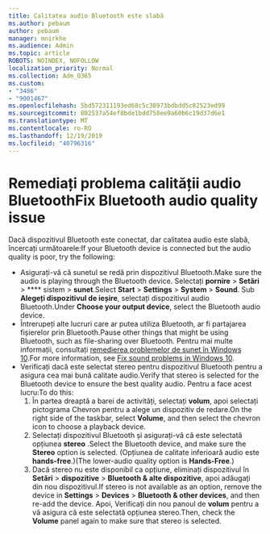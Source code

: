 ```yaml
---
title: Calitatea audio Bluetooth este slabă
ms.author: pebaum
author: pebaum
manager: mnirkhe
ms.audience: Admin
ms.topic: article
ROBOTS: NOINDEX, NOFOLLOW
localization_priority: Normal
ms.collection: Adm_O365
ms.custom:
- "3486"
- "9001467"
ms.openlocfilehash: 5bd572311193ed68c5c38973bdbdd5c82523ed99
ms.sourcegitcommit: 802537a54ef8bde1bdd758ee9a60b6c19d37d6e1
ms.translationtype: MT
ms.contentlocale: ro-RO
ms.lasthandoff: 12/19/2019
ms.locfileid: "40796316"
---
```

# <a name="fix-bluetooth-audio-quality-issue"></a><span data-ttu-id="ce49d-102">Remediați problema calității audio Bluetooth</span><span class="sxs-lookup"><span data-stu-id="ce49d-102">Fix Bluetooth audio quality issue</span></span>

<span data-ttu-id="ce49d-103">Dacă dispozitivul Bluetooth este conectat, dar calitatea audio este slabă, încercați următoarele:</span><span class="sxs-lookup"><span data-stu-id="ce49d-103">If your Bluetooth device is connected but the audio quality is poor, try the following:</span></span>

- <span data-ttu-id="ce49d-104">Asigurați-vă că sunetul se redă prin dispozitivul Bluetooth.</span><span class="sxs-lookup"><span data-stu-id="ce49d-104">Make sure the audio is playing through the Bluetooth device.</span></span> <span data-ttu-id="ce49d-105">Selectați **pornire** > **Setări** > \*\*\*\* sistem > **sunet**.</span><span class="sxs-lookup"><span data-stu-id="ce49d-105">Select **Start** > **Settings** > **System** > **Sound**.</span></span> <span data-ttu-id="ce49d-106">Sub **Alegeți dispozitivul de ieșire**, selectați dispozitivul audio Bluetooth.</span><span class="sxs-lookup"><span data-stu-id="ce49d-106">Under **Choose your output device**, select the Bluetooth audio device.</span></span>
- <span data-ttu-id="ce49d-107">Întrerupeți alte lucruri care ar putea utiliza Bluetooth, ar fi partajarea fișierelor prin Bluetooth.</span><span class="sxs-lookup"><span data-stu-id="ce49d-107">Pause other things that might be using Bluetooth, such as file-sharing over Bluetooth.</span></span> <span data-ttu-id="ce49d-108">Pentru mai multe informații, consultați [remedierea problemelor de sunet în Windows 10](https://support.microsoft.com/help/4520288/windows-10-fix-sound-problems).</span><span class="sxs-lookup"><span data-stu-id="ce49d-108">For more information, see [Fix sound problems in Windows 10](https://support.microsoft.com/help/4520288/windows-10-fix-sound-problems).</span></span>
- <span data-ttu-id="ce49d-109">Verificați dacă este selectat stereo pentru dispozitivul Bluetooth pentru a asigura cea mai bună calitate audio.</span><span class="sxs-lookup"><span data-stu-id="ce49d-109">Verify that stereo is selected for the Bluetooth device to ensure the best quality audio.</span></span> <span data-ttu-id="ce49d-110">Pentru a face acest lucru:</span><span class="sxs-lookup"><span data-stu-id="ce49d-110">To do this:</span></span> 
    1. <span data-ttu-id="ce49d-111">În partea dreaptă a barei de activități, selectați **volum**, apoi selectați pictograma Chevron pentru a alege un dispozitiv de redare.</span><span class="sxs-lookup"><span data-stu-id="ce49d-111">On the right side of the taskbar, select **Volume**, and then select the chevron icon to choose a playback device.</span></span>
    2. <span data-ttu-id="ce49d-112">Selectați dispozitivul Bluetooth și asigurați-vă că este selectată opțiunea **stereo** .</span><span class="sxs-lookup"><span data-stu-id="ce49d-112">Select the Bluetooth device, and make sure the **Stereo** option is selected.</span></span> <span data-ttu-id="ce49d-113">(Opțiunea de calitate inferioară audio este **hands-free**.)</span><span class="sxs-lookup"><span data-stu-id="ce49d-113">(The lower-audio quality option is **Hands-Free**.)</span></span>
    3. <span data-ttu-id="ce49d-114">Dacă stereo nu este disponibil ca opțiune, eliminați dispozitivul în **Setări** > **dispozitive** > **Bluetooth & alte dispozitive**, apoi adăugați din nou dispozitivul.</span><span class="sxs-lookup"><span data-stu-id="ce49d-114">If stereo is not available as an option, remove the device in **Settings** > **Devices** > **Bluetooth & other devices**, and then re-add the device.</span></span> <span data-ttu-id="ce49d-115">Apoi, Verificați din nou panoul de **volum** pentru a vă asigura că este selectată opțiunea stereo.</span><span class="sxs-lookup"><span data-stu-id="ce49d-115">Then, check the **Volume** panel again to make sure that stereo is selected.</span></span>

